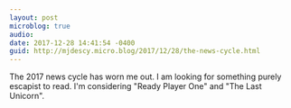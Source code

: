 ```yaml
---
layout: post
microblog: true
audio: 
date: 2017-12-28 14:41:54 -0400
guid: http://mjdescy.micro.blog/2017/12/28/the-news-cycle.html
---
```

The 2017 news cycle has worn me out. I am looking for something purely escapist to read. I'm considering "Ready Player One" and "The Last Unicorn".
